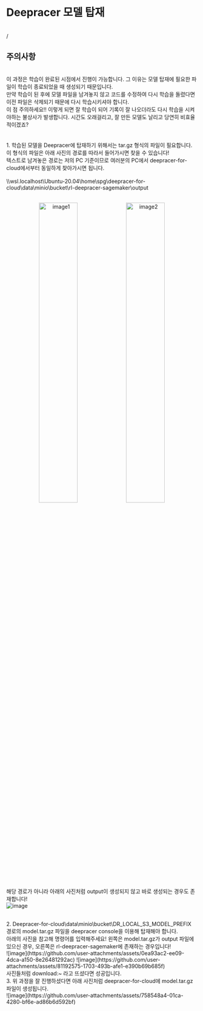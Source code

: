# Deepracer 모델 탑재 <br>
<br> /
## 주의사항 <br>
<br>
이 과정은 학습이 완료된 시점에서 진행이 가능합니다. 그 이유는 모델 탑재에 필요한 파일이 학습이 종료되었을 때 생성되기 때문입니다.<br>
만약 학습이 된 후에 모델 파일을 남겨놓지 않고 코드를 수정하여 다시 학습을 돌렸다면 이전 파일은 삭제되기 때문에 다시 학습시키셔야 합니다.<br>
이 점 주의하세요!! 이렇게 되면 잘 학습이 되어 기록이 잘 나오더라도 다시 학습을 시켜야하는 불상사가 발생합니다. 시간도 오래걸리고, 잘 만든 모델도 날리고 당연히 비효율적이겠죠?<br>
<br>
<br>
1. 학습된 모델을 Deepracer에 탑재하기 위해서는 tar.gz 형식의 파일이 필요합니다. 이 형식의 파일은 아래 사진의 경로를 따라서 들어가시면 찾을 수 있습니다! <br>
텍스트로 남겨놓은 경로는 저의 PC 기준이므로 여러분의 PC에서 deepracer-for-cloud에서부터 동일하게 찾아가시면 됩니다.<br>
<br>
\\wsl.localhost\Ubuntu-20.04\home\spg\deepracer-for-cloud\data\minio\bucket\rl-deepracer-sagemaker\output 
<br><br>

<p align="center">
  <img src="https://github.com/user-attachments/assets/20eb7d4f-bb2d-49d5-8bf1-8f0a24b7fba2" alt="image1" width="45%">
  <img src="https://github.com/user-attachments/assets/ab0549bb-dff0-41d1-8465-a4036d862234" alt="image2" width="45%">
</p>

<br> <br>
해당 경로가 아니라 아래의 사진처럼 output이 생성되지 않고 바로 생성되는 경우도 존재합니다!<br>
![image](https://github.com/user-attachments/assets/b9800fab-b523-48dc-b683-6ccf70d1fff1)

<br>
2. Deepracer-for-cloud\data\minio\bucket\DR_LOCAL_S3_MODEL_PREFIX 경로의 model.tar.gz 파일을 deepracer console을 이용해 탑재해야 합니다. <br>
아래의 사진을 참고해 명령어를 입력해주세요! 왼쪽은 model.tar.gz가 output 파일에 있으신 경우, 오른쪽은 rl-deepracer-sagemaker에 존재하는 경우입니다! <br>
![image](https://github.com/user-attachments/assets/0ea93ac2-ee09-4dca-a150-8e26481292ac)
![image](https://github.com/user-attachments/assets/81192575-1703-493b-afe1-e390b69b685f)
<br>
사진들처럼 download:~ 라고 뜨셨다면 성공입니다.

<br>
3. 위 과정을 잘 진행하셨다면 아래 사진처럼 deepracer-for-cloud에 model.tar.gz파일이 생성됩니다. <br>
![image](https://github.com/user-attachments/assets/758548a4-01ca-4280-bf6e-ad86b6d592bf)

   



  

  
